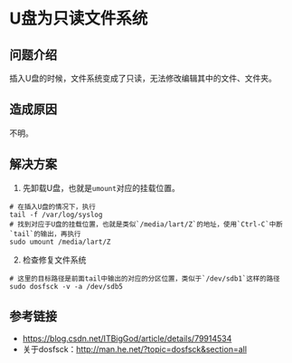# U盘为只读文件系统

## 问题介绍

插入U盘的时候，文件系统变成了只读，无法修改编辑其中的文件、文件夹。

## 造成原因

不明。

## 解决方案

1. 先卸载U盘，也就是`umount`对应的挂载位置。

  ```shell
  # 在插入U盘的情况下，执行
  tail -f /var/log/syslog
  # 找到对应于U盘的挂载位置，也就是类似`/media/lart/Z`的地址，使用`Ctrl-C`中断`tail`的输出，再执行
  sudo umount /media/lart/Z
  ```

2. 检查修复文件系统

  ```shell
  # 这里的目标路径是前面tail中输出的对应的分区位置，类似于`/dev/sdb1`这样的路径
  sudo dosfsck -v -a /dev/sdb5
  ```

## 参考链接

* https://blog.csdn.net/ITBigGod/article/details/79914534
* 关于dosfsck：http://man.he.net/?topic=dosfsck&section=all
